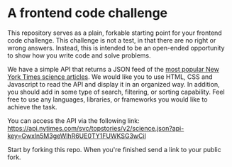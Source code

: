 # A frontend code challenge

This repository serves as a plain, forkable starting point for your frontend code challenge. This challenge is not a test, in that there are no right or wrong answers. Instead, this is intended to be an open-ended opportunity to show how you write code and solve problems.

We have a simple API that returns a JSON feed of the [most popular New York Times science articles](https://api.nytimes.com/svc/topstories/v2/science.json?api-key=Gwxln5M3geWlhR6UE0TY1FUWKSG3wCil). We would like you to use HTML, CSS and Javascript to read the API and display it in an organized way. In addition, you should add in some type of search, filtering, or sorting capability. Feel free to use any languages, libraries, or frameworks you would like to achieve the task.

You can access the API via the following link:  
https://api.nytimes.com/svc/topstories/v2/science.json?api-key=Gwxln5M3geWlhR6UE0TY1FUWKSG3wCil

Start by forking this repo. When you're finished send a link to your public fork.
